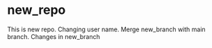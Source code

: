 # new_repo
This is new repo.
Changing user name.
Merge new_branch with main branch.
Changes in new_branch